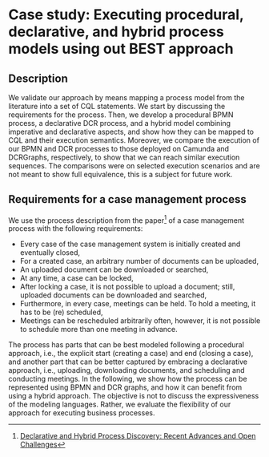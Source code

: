 # Case study: Executing procedural, declarative, and hybrid process models using out BEST approach 
## Description
We validate our approach by means mapping a process model from the literature into a set of CQL statements. 
We start by discussing the requirements for the process. Then, we develop a procedural BPMN process, a declarative DCR process, and a hybrid model combining imperative and declarative aspects, 
and show how they can be mapped to CQL and their execution semantics. Moreover, we compare the execution of our BPMN and DCR processes to those deployed on Camunda and DCRGraphs, 
respectively, to show that we can reach similar execution sequences. The comparisons were on selected execution scenarios and are not meant to show full equivalence, this is a subject for future work.

## Requirements for a case management process

We use the process description from the paper[^1]  of a  case management process with the following requirements:
- Every case of the case management system is initially created and eventually closed,
- For a created case, an arbitrary number of documents can be uploaded,
- An uploaded document can be downloaded or searched,
- At any time, a case can be locked, 
- After locking a case, it is not possible to upload a document; still, uploaded documents can be downloaded and searched, 
- Furthermore, in every case, meetings can be held. To hold a meeting, it has to be (re) scheduled, 
- Meetings can be rescheduled arbitrarily often, however, it is not possible to schedule more than one meeting in advance. 

The process has parts that can be best modeled following a procedural approach, i.e., the explicit start (creating a case) and end (closing a case), and another part that can be better captured by embracing a declarative approach, i.e., uploading, downloading documents, and scheduling and conducting meetings. In the following, we show how the process can be represented using BPMN and DCR graphs, and how it can benefit from using a hybrid approach. The objective is not to discuss the expressiveness of the modeling languages. Rather, we evaluate the flexibility of our approach for executing business processes.






[^1]: [Declarative and Hybrid Process Discovery: Recent Advances and Open Challenges](https://link.springer.com/article/10.1007/s13740-020-00112-9)
